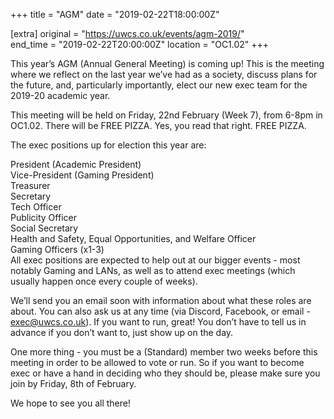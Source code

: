 +++
title = "AGM"
date = "2019-02-22T18:00:00Z"

[extra]
original = "https://uwcs.co.uk/events/agm-2019/"    
end_time = "2019-02-22T20:00:00Z"
location = "OC1.02"
+++

This year’s AGM (Annual General Meeting) is coming up\! This is the meeting where we reflect on the last year we’ve had as a society, discuss plans for the future, and, particularly importantly, elect our new exec team for the 2019-20 academic year.  
  
This meeting will be held on Friday, 22nd February (Week 7), from 6-8pm in OC1.02. There will be FREE PIZZA. Yes, you read that right. FREE PIZZA.  
  
The exec positions up for election this year are:  
  
President (Academic President)  
Vice-President (Gaming President)  
Treasurer  
Secretary  
Tech Officer  
Publicity Officer  
Social Secretary  
Health and Safety, Equal Opportunities, and Welfare Officer  
Gaming Officers (x1-3)  
All exec positions are expected to help out at our bigger events - most notably Gaming and LANs, as well as to attend exec meetings (which usually happen once every couple of weeks).  
  
We’ll send you an email soon with information about what these roles are about. You can also ask us at any time (via Discord, Facebook, or email - exec@uwcs.co.uk). If you want to run, great\! You don’t have to tell us in advance if you don’t want to, just show up on the day.  
  
One more thing - you must be a (Standard) member two weeks before this meeting in order to be allowed to vote or run. So if you want to become exec or have a hand in deciding who they should be, please make sure you join by Friday, 8th of February.  
  

We hope to see you all there\!

